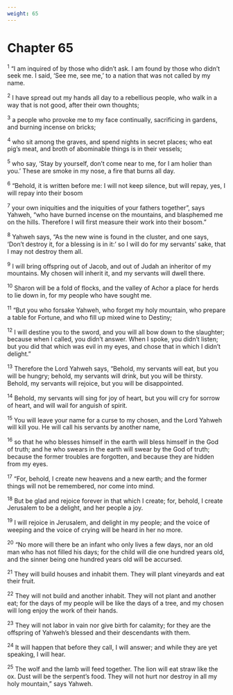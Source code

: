 ```yaml
---
weight: 65
---
```


# Chapter 65

<sup>1</sup> “I am inquired of by those who didn’t ask. I am found by those who didn’t seek me. I said, ‘See me, see me,’ to a nation that was not called by my name. 

<sup>2</sup> I have spread out my hands all day to a rebellious people, who walk in a way that is not good, after their own thoughts; 

<sup>3</sup> a people who provoke me to my face continually, sacrificing in gardens, and burning incense on bricks; 

<sup>4</sup> who sit among the graves, and spend nights in secret places; who eat pig’s meat, and broth of abominable things is in their vessels; 

<sup>5</sup> who say, ‘Stay by yourself, don’t come near to me, for I am holier than you.’ These are smoke in my nose, a fire that burns all day. 

<sup>6</sup> “Behold, it is written before me: I will not keep silence, but will repay, yes, I will repay into their bosom 

<sup>7</sup> your own iniquities and the iniquities of your fathers together”, says Yahweh, “who have burned incense on the mountains, and blasphemed me on the hills. Therefore I will first measure their work into their bosom.” 

<sup>8</sup> Yahweh says, “As the new wine is found in the cluster, and one says, ‘Don’t destroy it, for a blessing is in it:’ so I will do for my servants’ sake, that I may not destroy them all. 

<sup>9</sup> I will bring offspring out of Jacob, and out of Judah an inheritor of my mountains. My chosen will inherit it, and my servants will dwell there. 

<sup>10</sup> Sharon will be a fold of flocks, and the valley of Achor a place for herds to lie down in, for my people who have sought me. 

<sup>11</sup> “But you who forsake Yahweh, who forget my holy mountain, who prepare a table for Fortune, and who fill up mixed wine to Destiny; 

<sup>12</sup> I will destine you to the sword, and you will all bow down to the slaughter; because when I called, you didn’t answer. When I spoke, you didn’t listen; but you did that which was evil in my eyes, and chose that in which I didn’t delight.” 

<sup>13</sup> Therefore the Lord Yahweh says, “Behold, my servants will eat, but you will be hungry; behold, my servants will drink, but you will be thirsty. Behold, my servants will rejoice, but you will be disappointed. 

<sup>14</sup> Behold, my servants will sing for joy of heart, but you will cry for sorrow of heart, and will wail for anguish of spirit. 

<sup>15</sup> You will leave your name for a curse to my chosen, and the Lord Yahweh will kill you. He will call his servants by another name, 

<sup>16</sup> so that he who blesses himself in the earth will bless himself in the God of truth; and he who swears in the earth will swear by the God of truth; because the former troubles are forgotten, and because they are hidden from my eyes. 

<sup>17</sup> “For, behold, I create new heavens and a new earth; and the former things will not be remembered, nor come into mind. 

<sup>18</sup> But be glad and rejoice forever in that which I create; for, behold, I create Jerusalem to be a delight, and her people a joy. 

<sup>19</sup> I will rejoice in Jerusalem, and delight in my people; and the voice of weeping and the voice of crying will be heard in her no more. 

<sup>20</sup> “No more will there be an infant who only lives a few days, nor an old man who has not filled his days; for the child will die one hundred years old, and the sinner being one hundred years old will be accursed. 

<sup>21</sup> They will build houses and inhabit them. They will plant vineyards and eat their fruit. 

<sup>22</sup> They will not build and another inhabit. They will not plant and another eat; for the days of my people will be like the days of a tree, and my chosen will long enjoy the work of their hands. 

<sup>23</sup> They will not labor in vain nor give birth for calamity; for they are the offspring of Yahweh’s blessed and their descendants with them. 

<sup>24</sup> It will happen that before they call, I will answer; and while they are yet speaking, I will hear. 

<sup>25</sup> The wolf and the lamb will feed together. The lion will eat straw like the ox. Dust will be the serpent’s food. They will not hurt nor destroy in all my holy mountain,” says Yahweh. 


